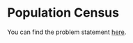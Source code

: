 # Population Census

You can find the problem statement [here](https://www.hackerrank.com/challenges/asian-population/problem?isFullScreen=false).
